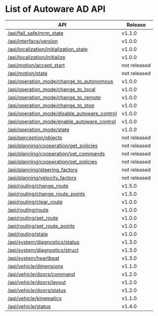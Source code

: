 # List of Autoware AD API

| API                                                                                              | Release      |
| ------------------------------------------------------------------------------------------------ | ------------ |
| [/api/fail_safe/mrm_state](./api/fail_safe/mrm_state.md)                                         | v1.1.0       |
| [/api/interface/version](./api/interface/version.md)                                             | v1.0.0       |
| [/api/localization/initialization_state](./api/localization/initialization_state.md)             | v1.0.0       |
| [/api/localization/initialize](./api/localization/initialize.md)                                 | v1.0.0       |
| [/api/motion/accept_start](./api/motion/accept_start.md)                                         | not released |
| [/api/motion/state](./api/motion/state.md)                                                       | not released |
| [/api/operation_mode/change_to_autonomous](./api/operation_mode/change_to_autonomous.md)         | v1.0.0       |
| [/api/operation_mode/change_to_local](./api/operation_mode/change_to_local.md)                   | v1.0.0       |
| [/api/operation_mode/change_to_remote](./api/operation_mode/change_to_remote.md)                 | v1.0.0       |
| [/api/operation_mode/change_to_stop](./api/operation_mode/change_to_stop.md)                     | v1.0.0       |
| [/api/operation_mode/disable_autoware_control](./api/operation_mode/disable_autoware_control.md) | v1.0.0       |
| [/api/operation_mode/enable_autoware_control](./api/operation_mode/enable_autoware_control.md)   | v1.0.0       |
| [/api/operation_mode/state](./api/operation_mode/state.md)                                       | v1.0.0       |
| [/api/perception/objects](./api/perception/objects.md)                                           | not released |
| [/api/planning/cooperation/get_policies](./api/planning/cooperation/get_policies.md)             | not released |
| [/api/planning/cooperation/set_commands](./api/planning/cooperation/set_commands.md)             | not released |
| [/api/planning/cooperation/set_policies](./api/planning/cooperation/set_policies.md)             | not released |
| [/api/planning/steering_factors](./api/planning/steering_factors.md)                             | not released |
| [/api/planning/velocity_factors](./api/planning/velocity_factors.md)                             | not released |
| [/api/routing/change_route](./api/routing/change_route.md)                                       | v1.5.0       |
| [/api/routing/change_route_points](./api/routing/change_route_points.md)                         | v1.5.0       |
| [/api/routing/clear_route](./api/routing/clear_route.md)                                         | v1.0.0       |
| [/api/routing/route](./api/routing/route.md)                                                     | v1.0.0       |
| [/api/routing/set_route](./api/routing/set_route.md)                                             | v1.0.0       |
| [/api/routing/set_route_points](./api/routing/set_route_points.md)                               | v1.0.0       |
| [/api/routing/state](./api/routing/state.md)                                                     | v1.0.0       |
| [/api/system/diagnostics/status](./api/system/diagnostics/status.md)                             | v1.3.0       |
| [/api/system/diagnostics/struct](./api/system/diagnostics/struct.md)                             | v1.3.0       |
| [/api/system/heartbeat](./api/system/heartbeat.md)                                               | v1.3.0       |
| [/api/vehicle/dimensions](./api/vehicle/dimensions.md)                                           | v1.1.0       |
| [/api/vehicle/doors/command](./api/vehicle/doors/command.md)                                     | v1.2.0       |
| [/api/vehicle/doors/layout](./api/vehicle/doors/layout.md)                                       | v1.2.0       |
| [/api/vehicle/doors/status](./api/vehicle/doors/status.md)                                       | v1.2.0       |
| [/api/vehicle/kinematics](./api/vehicle/kinematics.md)                                           | v1.1.0       |
| [/api/vehicle/status](./api/vehicle/status.md)                                                   | v1.4.0       |
